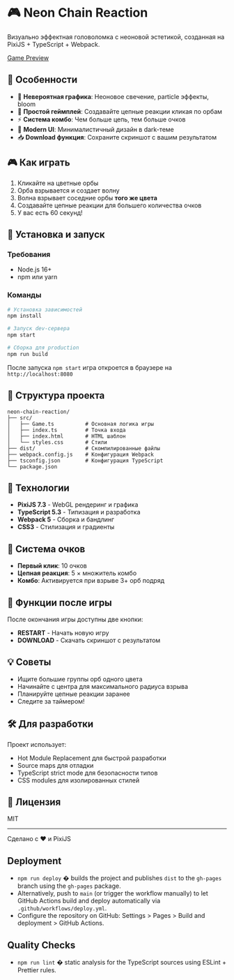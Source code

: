 # 🎮 Neon Chain Reaction

Визуально эффектная головоломка с неоновой эстетикой, созданная на PixiJS + TypeScript + Webpack.

[Game Preview](https://alex4124.github.io/neon_chain/)

## 🌟 Особенности

- 💫 **Невероятная графика**: Неоновое свечение, particle эффекты, bloom
- 🎯 **Простой геймплей**: Создавайте цепные реакции кликая по орбам
- ⚡ **Система комбо**: Чем больше цепь, тем больше очков
- 🎨 **Modern UI**: Минималистичный дизайн в dark-теме
- 📥 **Download функция**: Сохраните скриншот с вашим результатом

## 🎮 Как играть

1. Кликайте на цветные орбы
2. Орба взрывается и создает волну
3. Волна взрывает соседние орбы **того же цвета**
4. Создавайте цепные реакции для большего количества очков
5. У вас есть 60 секунд!

## 🚀 Установка и запуск

### Требования
- Node.js 16+ 
- npm или yarn

### Команды

```bash
# Установка зависимостей
npm install

# Запуск dev-сервера
npm start

# Сборка для production
npm run build
```

После запуска `npm start` игра откроется в браузере на `http://localhost:8080`

## 📁 Структура проекта

```
neon-chain-reaction/
├── src/
│   ├── Game.ts          # Основная логика игры
│   ├── index.ts         # Точка входа
│   ├── index.html       # HTML шаблон
│   └── styles.css       # Стили
├── dist/                # Скомпилированные файлы
├── webpack.config.js    # Конфигурация Webpack
├── tsconfig.json        # Конфигурация TypeScript
└── package.json
```

## 🎨 Технологии

- **PixiJS 7.3** - WebGL рендеринг и графика
- **TypeScript 5.3** - Типизация и разработка
- **Webpack 5** - Сборка и бандлинг
- **CSS3** - Стилизация и градиенты

## 🎯 Система очков

- **Первый клик**: 10 очков
- **Цепная реакция**: 5 × множитель комбо
- **Комбо**: Активируется при взрыве 3+ орб подряд

## 📸 Функции после игры

После окончания игры доступны две кнопки:

- **RESTART** - Начать новую игру
- **DOWNLOAD** - Скачать скриншот с результатом

## 💡 Советы

- Ищите большие группы орб одного цвета
- Начинайте с центра для максимального радиуса взрыва
- Планируйте цепные реакции заранее
- Следите за таймером!

## 🛠️ Для разработки

Проект использует:
- Hot Module Replacement для быстрой разработки
- Source maps для отладки
- TypeScript strict mode для безопасности типов
- CSS modules для изолированных стилей

## 📝 Лицензия

MIT

---

Сделано с ❤️ и PixiJS

## Deployment

- `npm run deploy` � builds the project and publishes `dist` to the `gh-pages` branch using the `gh-pages` package.
- Alternatively, push to `main` (or trigger the workflow manually) to let GitHub Actions build and deploy automatically via `.github/workflows/deploy.yml`.
- Configure the repository on GitHub: Settings > Pages > Build and deployment > GitHub Actions.

## Quality Checks

- `npm run lint` � static analysis for the TypeScript sources using ESLint + Prettier rules.


